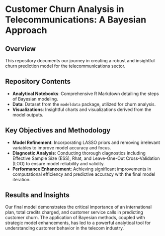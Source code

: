 # Customer Churn Analysis in Telecommunications: A Bayesian Approach

## Overview
 This repository documents our journey in creating a robust and insightful churn prediction model for the telecommunications sector.

## Repository Contents
- **Analytical Notebooks**: Comprehensive R Markdown detailing the steps of Bayesian modeling.
- **Data**: Dataset from the `modeldata` package, utilized for churn analysis.
- **Visualizations**: Insightful charts and visualizations derived from the model outputs.

## Key Objectives and Methodology
- **Model Refinement**: Incorporating LASSO priors and removing irrelevant variables to improve model accuracy and focus.
- **Diagnostic Analysis**: Conducting thorough diagnostics including Effective Sample Size (ESS), Rhat, and Leave-One-Out Cross-Validation (LOO) to ensure model reliability and validity.
- **Performance Enhancement**: Achieving significant improvements in computational efficiency and predictive accuracy with the final model iteration.

## Results and Insights
Our final model demonstrates the critical importance of an international plan, total credits charged, and customer service calls in predicting customer churn. The application of Bayesian methods, coupled with strategic model enhancements, has led to a powerful analytical tool for understanding customer behavior in the telecom industry.

